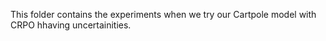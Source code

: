 This folder contains the experiments when we try our Cartpole model with CRPO hhaving uncertainities.
